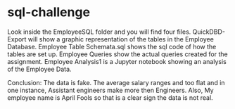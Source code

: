 # sql-challenge
Look inside the EmployeeSQL folder and you will find four files.
QuickDBD-Export will show a graphic representation of the tables in the Employee Database.
Employee Table Schemata.sql shows the sql code of how the tables are set up.
Employee Queries show the actual queries created for the assignment.
Employee Analysis1 is a Jupyter notebook showing an analysis of the Employee Data.

Conclusion: The data is fake. The average salary ranges and too flat and in one instance, Assistant engineers make more then Engineers. 
Also, My employee name is April Fools so that is a clear sign the data is not real.
